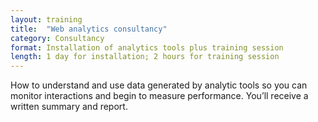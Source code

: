 ```yaml
---
layout: training
title:  "Web analytics consultancy"
category: Consultancy
format: Installation of analytics tools plus training session  
length: 1 day for installation; 2 hours for training session
---
```


How to understand and use data generated by analytic tools so you can monitor interactions and begin to measure performance. You’ll receive a written summary and report.
